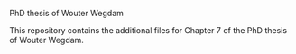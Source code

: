 PhD thesis of Wouter Wegdam

This repository contains the additional files for Chapter 7 of the PhD thesis of Wouter Wegdam.
